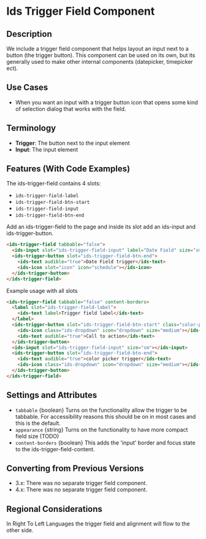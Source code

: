 # Ids Trigger Field Component

## Description

We include a trigger field component that helps layout an input next to a button (the trigger button). This component can be used on its own, but its generally used to make other internal components (datepicker, timepicker ect).

## Use Cases

- When you want an input with a trigger button icon that opens some kind of selection dialog that works with the field.

## Terminology

- **Trigger**: The button next to the input element
- **Input**: The input element

## Features (With Code Examples)

The ids-trigger-field contains 4 slots:
- `ids-trigger-field-label`
- `ids-trigger-field-btn-start`
- `ids-trigger-field-input`
- `ids-trigger-field-btn-end`

Add an ids-trigger-field to the page and inside its slot add an ids-input and ids-trigger-button.

```html
<ids-trigger-field tabbable="false">
  <ids-input slot="ids-trigger-field-input" label="Date Field" size="sm"></ids-input>
  <ids-trigger-button slot="ids-trigger-field-btn-end">
    <ids-text audible="true">Date Field trigger</ids-text>
    <ids-icon slot="icon" icon="schedule"></ids-icon>
  </ids-trigger-button>
</ids-trigger-field>
```

Example usage with all slots

```html
<ids-trigger-field tabbable="false" content-borders>
  <label slot="ids-trigger-field-label">
    <ids-text label>Trigger field label</ids-text>
  </label>
  <ids-trigger-button slot="ids-trigger-field-btn-start" class="color-preview">
    <ids-icon class="ids-dropdown" icon="dropdown" size="medium"></ids-icon>
    <ids-text audible="true">Call to action</ids-text>
  </ids-trigger-button>
  <ids-input slot="ids-trigger-field-input" size="sm"></ids-input>
  <ids-trigger-button slot="ids-trigger-field-btn-end">
    <ids-text audible="true">color picker trigger</ids-text>
    <ids-icon class="ids-dropdown" icon="dropdown" size="medium"></ids-icon>
  </ids-trigger-button>
</ids-trigger-field>
```

## Settings and Attributes

- `tabbable` {boolean} Turns on the functionality allow the trigger to be tabbable. For accessibility reasons this should be on in most cases and this is the default.
- `appearance` {string} Turns on the functionality to have more compact field size (TODO)
- `content-borders` {boolean} This adds the 'input' border and focus state to the ids-trigger-field-content.

## Converting from Previous Versions

- 3.x: There was no separate trigger field component.
- 4.x: There was no separate trigger field component.

## Regional Considerations

In Right To Left Languages the trigger field and alignment will flow to the other side.
